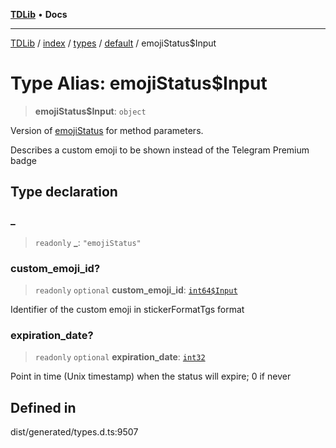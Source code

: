 [**TDLib**](../../../../../../README.md) • **Docs**

***

[TDLib](../../../../../../modules.md) / [index](../../../../../README.md) / [types](../../../README.md) / [default](../README.md) / emojiStatus$Input

# Type Alias: emojiStatus$Input

> **emojiStatus$Input**: `object`

Version of [emojiStatus](emojiStatus.md) for method parameters.

Describes a custom emoji to be shown instead of the Telegram Premium badge

## Type declaration

### \_

> `readonly` **\_**: `"emojiStatus"`

### custom\_emoji\_id?

> `readonly` `optional` **custom\_emoji\_id**: [`int64$Input`](int64$Input.md)

Identifier of the custom emoji in stickerFormatTgs format

### expiration\_date?

> `readonly` `optional` **expiration\_date**: [`int32`](int32.md)

Point in time (Unix timestamp) when the status will expire; 0 if never

## Defined in

dist/generated/types.d.ts:9507
